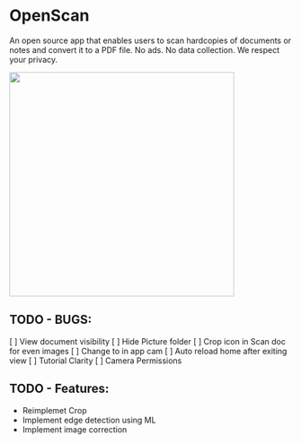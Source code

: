 # OpenScan

An open source app that enables users to scan hardcopies of documents or notes and convert it to a PDF file. No ads. No data collection. We respect your privacy.

<img src="https://github.com/Ethereal-Developers-Inc/OpenScan/blob/master/assets/scan_g.jpeg" height=400>

## TODO - BUGS:
[ ] View document visibility
[ ] Hide Picture folder
[ ] Crop icon in Scan doc for even images
[ ] Change to in app cam
[ ] Auto reload home after exiting view
[ ] Tutorial Clarity
[ ] Camera Permissions

## TODO - Features:
- Reimplemet Crop
- Implement edge detection using ML
- Implement image correction